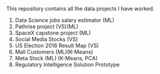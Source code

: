 This repository contains all the data projects I have worked.
1. Data Science jobs salary estimator (ML)
2. Pathrise project (VS)(ML)
3. SpaceX capstone project (ML)
4. Social Media Stocks (VS)
5. US Election 2016 Result Map (VS)
6. Mall Customers (ML)(K-Means)
7. Meta Stock (ML) (K-Means, PCA)
8. Regulatory Intelligence Solution Prototype

